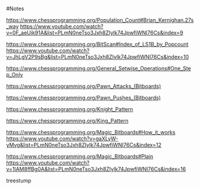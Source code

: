 #Notes

https://www.chessprogramming.org/Population_Count#Brian_Kernighan.27s_way
https://www.youtube.com/watch?v=0F_aeUik91A&list=PLmN0neTso3Jxh8ZIylk74JpwfiWNI76Cs&index=9

https://www.chessprogramming.org/BitScan#Index_of_LS1B_by_Popcount
https://www.youtube.com/watch?v=JhLgV2P9sBg&list=PLmN0neTso3Jxh8ZIylk74JpwfiWNI76Cs&index=10

https://www.chessprogramming.org/General_Setwise_Operations#One_Step_Only

https://www.chessprogramming.org/Pawn_Attacks_(Bitboards)

https://www.chessprogramming.org/Pawn_Pushes_(Bitboards)

https://www.chessprogramming.org/Knight_Pattern

https://www.chessprogramming.org/King_Pattern

https://www.chessprogramming.org/Magic_Bitboards#How_it_works
https://www.youtube.com/watch?v=gaXLyW-yMvg&list=PLmN0neTso3Jxh8ZIylk74JpwfiWNI76Cs&index=12

https://www.chessprogramming.org/Magic_Bitboards#Plain
https://www.youtube.com/watch?v=1lAM8ffBg0A&list=PLmN0neTso3Jxh8ZIylk74JpwfiWNI76Cs&index=16

treestump